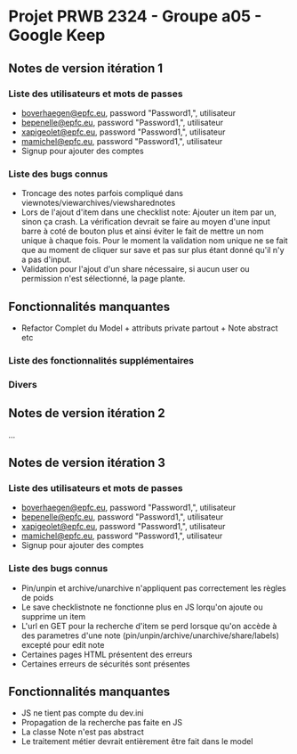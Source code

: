 # Projet PRWB 2324 - Groupe a05 - Google Keep

## Notes de version itération 1 

### Liste des utilisateurs et mots de passes

  * boverhaegen@epfc.eu, password "Password1,", utilisateur
  * bepenelle@epfc.eu, password "Password1,", utilisateur
  * xapigeolet@epfc.eu, password "Password1,", utilisateur
  * mamichel@epfc.eu, password "Password1,", utilisateur
  * Signup pour ajouter des comptes

### Liste des bugs connus

  * Troncage des notes parfois compliqué dans viewnotes/viewarchives/viewsharednotes
  * Lors de l'ajout d'item dans une checklist note: Ajouter un item par un, sinon ça crash. La vérification devrait se faire au moyen d'une input barre à coté de bouton plus et ainsi éviter le fait de mettre un nom unique à chaque fois. Pour le moment la validation nom unique ne se fait que au moment de cliquer sur save et pas sur plus étant donné qu'il n'y a pas d'input.   
  * Validation pour l'ajout d'un share nécessaire, si aucun user ou permission n'est sélectionné, la page plante.

## Fonctionnalités manquantes 
  * Refactor Complet du Model + attributs private partout + Note abstract etc
  
### Liste des fonctionnalités supplémentaires

### Divers

## Notes de version itération 2
...

## Notes de version itération 3 

### Liste des utilisateurs et mots de passes

  * boverhaegen@epfc.eu, password "Password1,", utilisateur
  * bepenelle@epfc.eu, password "Password1,", utilisateur
  * xapigeolet@epfc.eu, password "Password1,", utilisateur
  * mamichel@epfc.eu, password "Password1,", utilisateur
  * Signup pour ajouter des comptes

### Liste des bugs connus

  * Pin/unpin et archive/unarchive n'appliquent pas correctement les règles de poids
  * Le save checklistnote ne fonctionne plus en JS lorqu'on ajoute ou supprime un item
  * L'url en GET pour la recherche d'item se perd lorsque qu'on accède à des parametres d'une note (pin/unpin/archive/unarchive/share/labels) excepté pour edit note
  * Certaines pages HTML présentent des erreurs
  * Certaines erreurs de sécurités sont présentes

## Fonctionnalités manquantes 
  * JS ne tient pas compte du dev.ini
  * Propagation de la recherche pas faite en JS
  * La classe Note n'est pas abstract
  * Le traitement métier devrait entièrement être fait dans le model